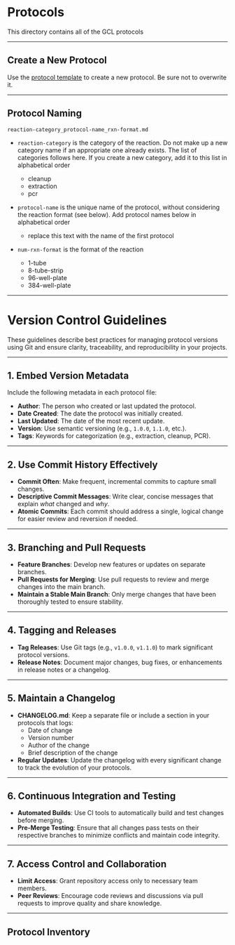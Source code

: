 # Protocols

This directory contains all of the GCL protocols

---

## Create a New Protocol

Use the [protocol template](protocol_template.md) to create a new protocol.  Be sure not to overwrite it.

---

## Protocol Naming

`reaction-category_protocol-name_rxn-format.md`

* `reaction-category` is the category of the reaction. Do not make up a new category name if an appropriate one already exists. The list of categories follows here.  If you create a new category, add it to this list in alphabetical order
	* cleanup
	* extraction
	* pcr 
	
* `protocol-name` is the unique name of the protocol, without considering the reaction format (see below). Add protocol names below in alphabetical order
	* replace this text with the name of the first protocol

* `num-rxn-format` is the format of the reaction
	* 1-tube
	* 8-tube-strip
	* 96-well-plate
	* 384-well-plate

---

# Version Control Guidelines

These guidelines describe best practices for managing protocol versions using Git and ensure clarity, traceability, and reproducibility in your projects.

---

## 1. Embed Version Metadata

Include the following metadata in each protocol file:
- **Author**: The person who created or last updated the protocol.
- **Date Created**: The date the protocol was initially created.
- **Last Updated**: The date of the most recent update.
- **Version**: Use semantic versioning (e.g., `1.0.0`, `1.1.0`, etc.).
- **Tags**: Keywords for categorization (e.g., extraction, cleanup, PCR).

---

## 2. Use Commit History Effectively

- **Commit Often**: Make frequent, incremental commits to capture small changes.
- **Descriptive Commit Messages**: Write clear, concise messages that explain *what* changed and *why*.
- **Atomic Commits**: Each commit should address a single, logical change for easier review and reversion if needed.

---

## 3. Branching and Pull Requests

- **Feature Branches**: Develop new features or updates on separate branches.
- **Pull Requests for Merging**: Use pull requests to review and merge changes into the main branch.
- **Maintain a Stable Main Branch**: Only merge changes that have been thoroughly tested to ensure stability.

---

## 4. Tagging and Releases

- **Tag Releases**: Use Git tags (e.g., `v1.0.0`, `v1.1.0`) to mark significant protocol versions.
- **Release Notes**: Document major changes, bug fixes, or enhancements in release notes or a changelog.

---

## 5. Maintain a Changelog

- **CHANGELOG.md**: Keep a separate file or include a section in your protocols that logs:
  - Date of change
  - Version number
  - Author of the change
  - Brief description of the change
- **Regular Updates**: Update the changelog with every significant change to track the evolution of your protocols.

---

## 6. Continuous Integration and Testing

- **Automated Builds**: Use CI tools to automatically build and test changes before merging.
- **Pre-Merge Testing**: Ensure that all changes pass tests on their respective branches to minimize conflicts and maintain code integrity.

---

## 7. Access Control and Collaboration

- **Limit Access**: Grant repository access only to necessary team members.
- **Peer Reviews**: Encourage code reviews and discussions via pull requests to improve quality and share knowledge.

---

## Protocol Inventory

